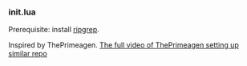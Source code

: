 ### init.lua
Prerequisite: install [ripgrep](https://github.com/BurntSushi/ripgrep).

Inspired by ThePrimeagen.
[The full video of ThePrimeagen setting up similar repo](https://www.youtube.com/watch?v=w7i4amO_zaE)


